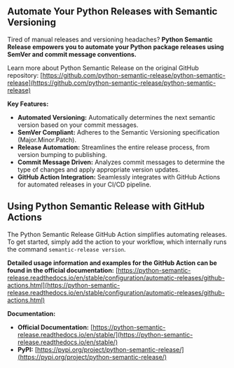 ## Automate Your Python Releases with Semantic Versioning

Tired of manual releases and versioning headaches? **Python Semantic Release empowers you to automate your Python package releases using SemVer and commit message conventions.**

Learn more about Python Semantic Release on the original GitHub repository: [https://github.com/python-semantic-release/python-semantic-release](https://github.com/python-semantic-release/python-semantic-release)

**Key Features:**

*   **Automated Versioning:** Automatically determines the next semantic version based on your commit messages.
*   **SemVer Compliant:** Adheres to the Semantic Versioning specification (Major.Minor.Patch).
*   **Release Automation:** Streamlines the entire release process, from version bumping to publishing.
*   **Commit Message Driven:** Analyzes commit messages to determine the type of changes and apply appropriate version updates.
*   **GitHub Action Integration:** Seamlessly integrates with GitHub Actions for automated releases in your CI/CD pipeline.

## Using Python Semantic Release with GitHub Actions

The Python Semantic Release GitHub Action simplifies automating releases. To get started, simply add the action to your workflow, which internally runs the command `semantic-release version`.

**Detailed usage information and examples for the GitHub Action can be found in the official documentation:** [https://python-semantic-release.readthedocs.io/en/stable/configuration/automatic-releases/github-actions.html](https://python-semantic-release.readthedocs.io/en/stable/configuration/automatic-releases/github-actions.html)

**Documentation:**

*   **Official Documentation:** [https://python-semantic-release.readthedocs.io/en/stable/](https://python-semantic-release.readthedocs.io/en/stable/)
*   **PyPI:** [https://pypi.org/project/python-semantic-release/](https://pypi.org/project/python-semantic-release/)